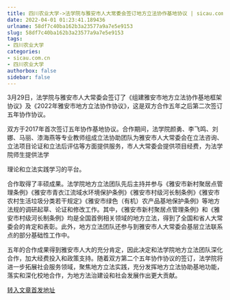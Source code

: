 ```yaml
---
title: 四川农业大学->法学院与雅安市人大常委会签订地方立法协作基地协议 | sicau.com.cn
date: 2022-04-01 01:23:41.189436
urlname: 58df7c40ba162b3a23577a9a7e5e9153
slug: 58df7c40ba162b3a23577a9a7e5e9153
tags: 
- 四川农业大学
categories:
- sicau.com.cn
- 四川农业大学
authorbox: false
sidebar: false
---
```

3月29日，法学院与雅安市人大常委会签订了《组建雅安市地方立法协作基地框架协议》及《2022年雅安市地方立法协作协议》，这是双方合作五年之后第二次签订五年协作协议。

双方于2017年首次签订五年协作基地协议。合作期间，法学院颜勇、李飞鸣、刘娜、马丽、漆海燕等专业教师组成立法协助团队为雅安市人大常委会在立法咨询、立法项目论证和立法后评估等方面提供服务，市人大常委会提供项目经费，为法学院师生提供法学
<!--more-->
理论和立法实践学习的平台。

合作取得了丰硕成果。法学院地方立法团队先后主持并参与《雅安市新村聚居点管理条例》《雅安市青衣江流域水环境保护条例》《雅安市村级河长制条例》《雅安市农村生活垃圾分类若干规定》《雅安市绿色（有机）农产品基地保护条例》等地方法规的调研起草、论证和修改工作。其中，《雅安市新村聚居点管理条例》和《雅安市村级河长制条例》均是全国首例相关领域的地方立法，得到了全国和省人大常委会的肯定和表彰。此外，地方立法团队还参与到雅安市人大常委会基层立法联系点的部分基础性工作中。

五年的合作成果得到雅安市人大的充分肯定，因此决定和法学院地方立法团队深化合作，加大经费投入和政策支持。随着双方第二个五年协作协议的签订，法学院将进一步拓展社会服务领域，聚焦地方立法实践，充分发挥地方立法协助基地功能，落实和深化校地合作，为地方法治建设和社会发展作出更大贡献。



[转入文章首发地址](https://news.sicau.edu.cn/info/1078/67165.htm)